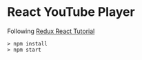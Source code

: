 # React YouTube Player

Following  [Redux React Tutorial](https://www.udemy.com/react-redux/)

	> npm install
	> npm start
